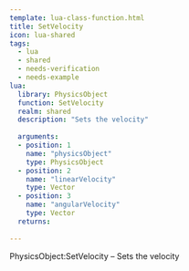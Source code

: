 ```yaml
---
template: lua-class-function.html
title: SetVelocity
icon: lua-shared
tags:
  - lua
  - shared
  - needs-verification
  - needs-example
lua:
  library: PhysicsObject
  function: SetVelocity
  realm: shared
  description: "Sets the velocity"
  
  arguments:
  - position: 1
    name: "physicsObject"
    type: PhysicsObject
  - position: 2
    name: "linearVelocity"
    type: Vector
  - position: 3
    name: "angularVelocity"
    type: Vector
  returns:
    
---
```


<div class="lua__search__keywords">
PhysicsObject:SetVelocity &#x2013; Sets the velocity
</div>
